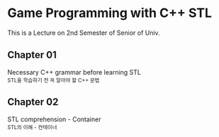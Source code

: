 Game Programming with C++ STL
============================
This is a Lecture on 2nd Semester of Senior of Univ.

Chapter 01
----------
Necessary C++ grammar before learning STL<br>
<sub>STL을 학습하기 전 꼭 알아야 할 C++ 문법</sub>

Chapter 02
----------
STL comprehension - Container<br>
<sub>STL의 이해 - 컨테이너</sub>
